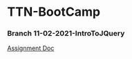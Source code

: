 # TTN-BootCamp

### Branch 11-02-2021-IntroToJQuery

[Assignment Doc](https://docs.google.com/document/d/1DEptHAXWpozS0GGCaIQI5azPy4mtsQ04FwTwbOJkOzg/edit?usp=sharing)